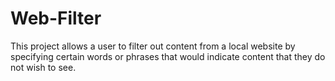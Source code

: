 # Web-Filter

This project allows a user to filter out content from a local website by specifying certain words or phrases that would indicate content that they do not wish to see.
